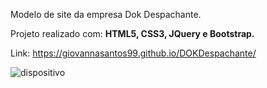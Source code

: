 Modelo de site da empresa Dok Despachante.

Projeto realizado com: **HTML5, CSS3, JQuery e Bootstrap.**

Link: https://giovannasantos99.github.io/DOKDespachante/


![dispositivo](https://user-images.githubusercontent.com/75698045/121906869-eaa0cc00-cd01-11eb-9412-ca73e8e00b45.jpg)
